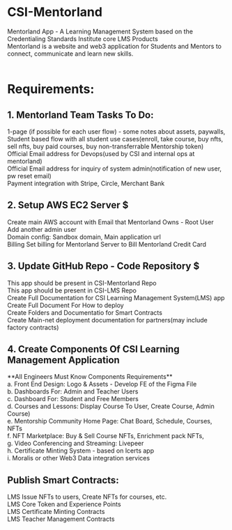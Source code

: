 # CSI-Mentorland
Mentorland App - A
Learning Management System based on the Credentialing Standards Institute core LMS Products<br>
Mentorland is a website and web3 application for Students and Mentors to connect, communicate and learn new skills.<br><br>

<h1>Requirements:</h1>

<H2>1. Mentorland Team Tasks To Do:</H2>
1-page (if possible for each user flow) - some notes about assets, paywalls, <br>
Student based flow with all student use cases(enroll, take course, buy nfts, sell nfts, buy paid courses, buy non-transferrable Mentorship token)<br>
Official Email address for Devops(used by CSI and internal ops at mentorland)<br>
Official Email address for inquiry of system admin(notification of new user, pw reset email)<br>
Payment integration with Stripe, Circle, Merchant Bank <br>

<H2>2. Setup AWS EC2 Server $ </H2>
Create main AWS account with Email that Mentorland Owns - Root User<br>
Add another admin user<br>
Domain config: Sandbox domain, Main application url<br>
Billing Set billing for Mentorland Server to Bill Mentorland Credit Card <br>

<H2>3. Update GitHub Repo - Code Repository $</H2>
This app should be present in CSI-Mentorland Repo<br>
This app should be present in CSI-LMS Repo<br>
Create Full Documentation for CSI Learning Management System(LMS) app<br>
Create Full Document For How to deploy <br>
Create Folders and Documentatio for Smart Contracts<br>
Create Main-net deployment documentation for partners(may include factory contracts) <br>


<H2>4. Create Components Of CSI Learning Management Application</H2>
**All Engineers Must Know Components Requirements**<br>
a. Front End Design: Logo & Assets - Develop FE of the Figma File<br>
b. Dashboards For: Admin and Teacher Users<br>
c. Dashboard For: Student and Free Members<br>
d. Courses and Lessons: Display Course To User, Create Course, Admin Course)<br>
e. Mentorship Community Home Page: Chat Board, Schedule, Courses, NFTs<br>
f. NFT Marketplace: Buy & Sell Course NFTs, Enrichment pack NFTs,<br>
g. Video Conferencing and Streaming: Livepeer <br>
h. Certificate Minting System - based on lcerts app<br>
i. Moralis or other Web3 Data integration services<br>

	
<H2>Publish Smart Contracts:</h2>
LMS Issue NFTs to users, Create NFTs for courses, etc.<br>
LMS Core Token and Experience Points <br>
LMS Certificate Minting Contracts<br>
LMS Teacher Management Contracts<br>
